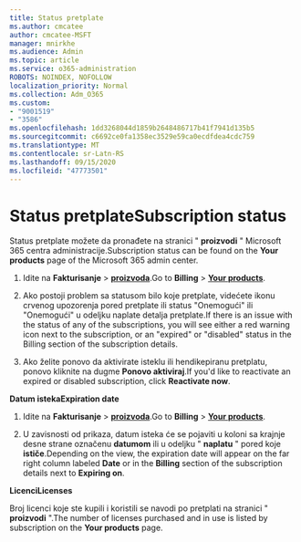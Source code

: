 ```yaml
---
title: Status pretplate
ms.author: cmcatee
author: cmcatee-MSFT
manager: mnirkhe
ms.audience: Admin
ms.topic: article
ms.service: o365-administration
ROBOTS: NOINDEX, NOFOLLOW
localization_priority: Normal
ms.collection: Adm_O365
ms.custom:
- "9001519"
- "3586"
ms.openlocfilehash: 1dd3268044d1859b2648486717b41f7941d135b5
ms.sourcegitcommit: c6692ce0fa1358ec3529e59ca0ecdfdea4cdc759
ms.translationtype: MT
ms.contentlocale: sr-Latn-RS
ms.lasthandoff: 09/15/2020
ms.locfileid: "47773501"
---
```

# <a name="subscription-status"></a><span data-ttu-id="951d7-102">Status pretplate</span><span class="sxs-lookup"><span data-stu-id="951d7-102">Subscription status</span></span>

<span data-ttu-id="951d7-103">Status pretplate možete da pronađete na stranici " **proizvodi** " Microsoft 365 centra administracije.</span><span class="sxs-lookup"><span data-stu-id="951d7-103">Subscription status can be found on the **Your products** page of the Microsoft 365 admin center.</span></span>

1. <span data-ttu-id="951d7-104">Idite na **Fakturisanje**  >  **[proizvoda](https://go.microsoft.com/fwlink/p/?linkid=842054)**.</span><span class="sxs-lookup"><span data-stu-id="951d7-104">Go to **Billing** > **[Your products](https://go.microsoft.com/fwlink/p/?linkid=842054)**.</span></span>

2. <span data-ttu-id="951d7-105">Ako postoji problem sa statusom bilo koje pretplate, videćete ikonu crvenog upozorenja pored pretplate ili status "Onemogući" ili "Onemogući" u odeljku naplate detalja pretplate.</span><span class="sxs-lookup"><span data-stu-id="951d7-105">If there is an issue with the status of any of the subscriptions, you will see either a red warning icon next to the subscription, or an "expired" or "disabled" status in the Billing section of the subscription details.</span></span>

3. <span data-ttu-id="951d7-106">Ako želite ponovo da aktivirate isteklu ili hendikepiranu pretplatu, ponovo kliknite na dugme **Ponovo aktiviraj**.</span><span class="sxs-lookup"><span data-stu-id="951d7-106">If you'd like to reactivate an expired or disabled subscription, click **Reactivate now**.</span></span>

<span data-ttu-id="951d7-107">**Datum isteka**</span><span class="sxs-lookup"><span data-stu-id="951d7-107">**Expiration date**</span></span>

1. <span data-ttu-id="951d7-108">Idite na **Fakturisanje**  >  **[proizvoda](https://go.microsoft.com/fwlink/p/?linkid=842054)**.</span><span class="sxs-lookup"><span data-stu-id="951d7-108">Go to **Billing** > **[Your products](https://go.microsoft.com/fwlink/p/?linkid=842054)**.</span></span>

2. <span data-ttu-id="951d7-109">U zavisnosti od prikaza, datum isteka će se pojaviti u koloni sa krajnje desne strane označenu **datumom** ili u odeljku " **naplatu** " pored koje **ističe**.</span><span class="sxs-lookup"><span data-stu-id="951d7-109">Depending on the view, the expiration date will appear on the far right column labeled **Date** or in the **Billing** section of the subscription details next to **Expiring on**.</span></span>

<span data-ttu-id="951d7-110">**Licenci**</span><span class="sxs-lookup"><span data-stu-id="951d7-110">**Licenses**</span></span>

<span data-ttu-id="951d7-111">Broj licenci koje ste kupili i koristili se navodi po pretplati na stranici " **proizvodi** ".</span><span class="sxs-lookup"><span data-stu-id="951d7-111">The number of licenses purchased and in use is listed by subscription on the **Your products** page.</span></span>

